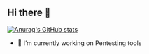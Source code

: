 ## Hi there 👋
[![Anurag's GitHub stats](https://github-readme-stats.vercel.app/api?username=saladandonionrings&theme=shadow_red)](https://github.com/anuraghazra/github-readme-stats)

- 🔭 I’m currently working on Pentesting tools
